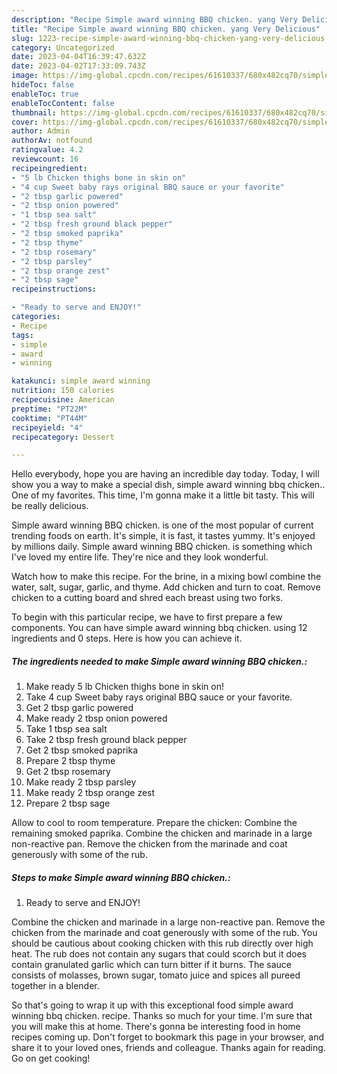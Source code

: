 ```yaml
---
description: "Recipe Simple award winning BBQ chicken. yang Very Delicious"
title: "Recipe Simple award winning BBQ chicken. yang Very Delicious"
slug: 1223-recipe-simple-award-winning-bbq-chicken-yang-very-delicious
category: Uncategorized
date: 2023-04-04T16:39:47.632Z
date: 2023-04-02T17:33:09.743Z
image: https://img-global.cpcdn.com/recipes/61610337/680x482cq70/simple-award-winning-bbq-chicken-recipe-main-photo.jpg
hideToc: false
enableToc: true
enableTocContent: false
thumbnail: https://img-global.cpcdn.com/recipes/61610337/680x482cq70/simple-award-winning-bbq-chicken-recipe-main-photo.jpg
cover: https://img-global.cpcdn.com/recipes/61610337/680x482cq70/simple-award-winning-bbq-chicken-recipe-main-photo.jpg
author: Admin
authorAv: notfound
ratingvalue: 4.2
reviewcount: 16
recipeingredient:
- "5 lb Chicken thighs bone in skin on"
- "4 cup Sweet baby rays original BBQ sauce or your favorite"
- "2 tbsp garlic powered"
- "2 tbsp onion powered"
- "1 tbsp sea salt"
- "2 tbsp fresh ground black pepper"
- "2 tbsp smoked paprika"
- "2 tbsp thyme"
- "2 tbsp rosemary"
- "2 tbsp parsley"
- "2 tbsp orange zest"
- "2 tbsp sage"
recipeinstructions:

- "Ready to serve and ENJOY!"
categories:
- Recipe
tags:
- simple
- award
- winning

katakunci: simple award winning 
nutrition: 150 calories
recipecuisine: American
preptime: "PT22M"
cooktime: "PT44M"
recipeyield: "4"
recipecategory: Dessert

---
```



Hello everybody, hope you are having an incredible day today. Today, I will show you a way to make a special dish, simple award winning bbq chicken.. One of my favorites. This time, I'm gonna make it a little bit tasty. This will be really delicious.

Simple award winning BBQ chicken. is one of the most popular of current trending foods on earth. It's simple, it is fast, it tastes yummy. It's enjoyed by millions daily. Simple award winning BBQ chicken. is something which I've loved my entire life. They're nice and they look wonderful.

Watch how to make this recipe. For the brine, in a mixing bowl combine the water, salt, sugar, garlic, and thyme. Add chicken and turn to coat. Remove chicken to a cutting board and shred each breast using two forks.


To begin with this particular recipe, we have to first prepare a few components. You can have simple award winning bbq chicken. using 12 ingredients and 0 steps. Here is how you can achieve it.

<!--inarticleads1-->

##### The ingredients needed to make Simple award winning BBQ chicken.:

1. Make ready 5 lb Chicken thighs bone in skin on!
1. Take 4 cup Sweet baby rays original BBQ sauce or your favorite.
1. Get 2 tbsp garlic powered
1. Make ready 2 tbsp onion powered
1. Take 1 tbsp sea salt
1. Take 2 tbsp fresh ground black pepper
1. Get 2 tbsp smoked paprika
1. Prepare 2 tbsp thyme
1. Get 2 tbsp rosemary
1. Make ready 2 tbsp parsley
1. Make ready 2 tbsp orange zest
1. Prepare 2 tbsp sage


Allow to cool to room temperature. Prepare the chicken: Combine the remaining smoked paprika. Combine the chicken and marinade in a large non-reactive pan. Remove the chicken from the marinade and coat generously with some of the rub. 

<!--inarticleads2-->

##### Steps to make Simple award winning BBQ chicken.:


1. Ready to serve and ENJOY!

Combine the chicken and marinade in a large non-reactive pan. Remove the chicken from the marinade and coat generously with some of the rub. You should be cautious about cooking chicken with this rub directly over high heat. The rub does not contain any sugars that could scorch but it does contain granulated garlic which can turn bitter if it burns. The sauce consists of molasses, brown sugar, tomato juice and spices all pureed together in a blender. 

So that's going to wrap it up with this exceptional food simple award winning bbq chicken. recipe. Thanks so much for your time. I'm sure that you will make this at home. There's gonna be interesting food in home recipes coming up. Don't forget to bookmark this page in your browser, and share it to your loved ones, friends and colleague. Thanks again for reading. Go on get cooking!
